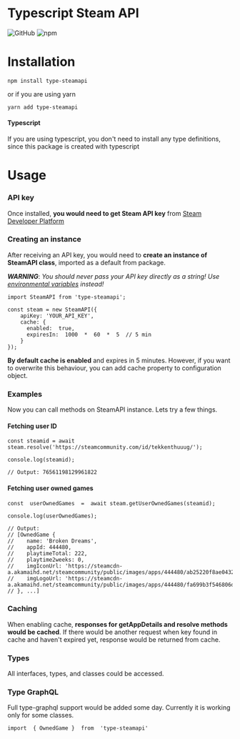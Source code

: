 # Typescript Steam API

![GitHub](https://img.shields.io/github/license/tekkenthuuug/type-steamapi?style=for-the-badge)
![npm](https://img.shields.io/npm/v/type-steamapi?style=for-the-badge)

# Installation

```
npm install type-steamapi
```

or if you are using yarn

```
yarn add type-steamapi
```

#### Typescript

If you are using typescript, you don't need to install any type definitions, since this package is created with typescript

# Usage

### API key

Once installed, **you would need to get Steam API key** from [Steam Developer Platform](http://steamcommunity.com/dev/apikey)

### Creating an instance

After receiving an API key, you would need to **create an instance of SteamAPI class**, imported as a default from package.

**_WARNING_**: _You should never pass your API key directly as a string! Use [environmental variables](https://www.npmjs.com/package/dotenv) instead!_

```
import SteamAPI from 'type-steamapi';

const steam = new SteamAPI({
    apiKey: 'YOUR_API_KEY',
    cache: {
      enabled:  true,
      expiresIn:  1000  *  60  *  5  // 5 min
    }
});
```

**By default cache is enabled** and expires in 5 minutes. However, if you want to overwrite this behaviour, you can add cache property to configuration object.

### Examples

Now you can call methods on SteamAPI instance. Lets try a few things.

#### Fetching user ID

```
const steamid = await steam.resolve('https://steamcommunity.com/id/tekkenthuuug/');

console.log(steamid);

// Output: 76561198129961822
```

#### Fetching user owned games

```
const  userOwnedGames  =  await steam.getUserOwnedGames(steamid);

console.log(userOwnedGames);

// Output:
// [OwnedGame {
//    name: 'Broken Dreams',
//    appId: 444480,
//    playtimeTotal: 222,
//    playtime2weeks: 0,
//    imgIconUrl: 'https://steamcdn-a.akamaihd.net/steamcommunity/public/images/apps/444480/ab25220f8ae0432881195c8532776e634922bb7f.jpg',
//    imgLogoUrl: 'https://steamcdn-a.akamaihd.net/steamcommunity/public/images/apps/444480/fa699b3f546806db99c4f8f9b5078224ca606893.jpg'
// }, ...]
```

### Caching

When enabling cache, **responses for getAppDetails and resolve methods would be cached**. If there would be another request when key found in cache and haven't expired yet, response would be returned from cache.

### Types

All interfaces, types, and classes could be accessed.

### Type GraphQL

Full type-graphql support would be added some day. Currently it is working only for some classes.

```
import  { OwnedGame }  from  'type-steamapi'
```
